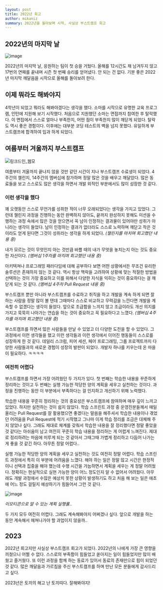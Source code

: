 ```yaml
---
layout: post
title: 2022년 회고
author: mikaniz
summary: 2022년을 돌아보며 시작, 사실상 부스트캠프 회고
---
```


## 2022년의 마지막 날

![image](https://user-images.githubusercontent.com/92143119/210151142-4e380933-e4da-498c-8e44-77a29c7348d2.png)

2022년의 마지막 날, 응원하는 팀이 첫 승을 거뒀다. 올해를 12시간도 채 남겨두지 않고 17번의 연패를 끝내며 시즌 첫 번째 승리를 얻어냈다. 안 되는 건 없다. 기분 좋은 2022년 마지막 깨달음을 시작으로 올해를 돌아보려 한다.

## 이제 뭐라도 해봐야지

4학년이 되었고 뭐라도 해봐야겠다는 생각을 했다. 소마를 시작으로 유명한 교육 프로그램, 인턴에 지원해 보기 시작했다. 처음으로 지원했던 소마는 면접까지 참여한 후 탈락했다. 이 면접에서 스스로 얼마나 부족한지, 어떤 점이 부족한지 많이 깨닫게 되었다. 탈락도 역시 좋은 경험이다. 이후에는 대부분 코딩 테스트의 벽을 넘지 못했다. 유일하게 부스트캠프에 합격하여 입과 하게 되었다.

## 여름부터 겨울까지 부스트캠프

![링크드인_웹모](https://user-images.githubusercontent.com/92143119/210151196-b12ae5ee-9bc7-4618-ae1c-0772dd25280d.png)

여름부터 겨울까지 끝나지 않을 것만 같던 시간이 지나 부스트캠프 수료생이 되었다. 4주간의 챌린지, 14주간의 멤버십에 참가하며 정말 많은 것을 배우고 깨달았다. 많은 동료들을 보고 스스로도 많은 생각을 하면서 개발 외적인 부분에서도 많이 성장한 것 같다.

### 이런 생각을 했다

꽤 오랫동안 스스로 무언가를 성취한 적이 너무 오래되었다는 생각을 가지고 있었다. 그런데 챌린지 과정을 진행하는 동안 완벽하지 않아도, 끝까지 완성하지 못해도 미션을 수행하는 과정 속에서 많은 것을 얻으면서 꼭 남이 인정하는 결과물이 있어야만 성취가 아니라는 생각이 들었다. 남이 인정하는 결과가 없더라도 스스로 노력하며 깨닫고 작은 것이라도 얻게 된다면 그것이 성취라는 생각을 하게 되었다. _(챌린지를 마치며 회고했던 내용 중)_

내가 모르는 것이 무엇인지 아는 것만큼 바쁠 때의 내가 무엇을 놓치는지 아는 것도 중요한 자산이다. _(멤버십 1주차를 마치며 회고했던 내용 중)_

아키텍쳐나 프로그래밍 패러다임에 대해 공부하다 보면 어떤 상황에서든 무조건 유리한 솔루션은 존재하지 않는 것 같다. 역시 항상 맥락을 고려하여 상황에 맞는 적절한 방법을 선택하는 것이 가장 중요하고 이를 위해서 다양한 지식을 익히는 것이 중요하다는 걸 깨닫게 되는 것 같다. _(멤버십 4주차 Pull Request 내용 중)_

부스트캠프 뿐만 아니라 부스트캠프를 수료하고 취직을 하고 개발을 계속 하게 되면 잘하는 사람을 정말 많이 볼 텐데 그때마다 스스로 비교하고 무력감을 느낀다면 개발을 계속할 수 없겠다는 생각이 들었다. 앞으로 조급함을 느끼지 않고 조금이라도 개선 의지를 가지고 묵묵히 나아가는 연습을 하는 것이 중요하고 꼭 필요하다고 느꼈다. _(멤버십 4주차를 마치며 회고했던 내용 중)_

부스트캠프를 하면서 많은 사람들을 만날 수 있었고 더 다양한 도전을 할 수 있었다. 그 과정에서 이런 생각들을 했고 이런 생각들과 이런 생각에서 이어진 행동들이 스스로를 성장하게 한 것 같다. 데일리 스크럼, 피어 세션, 페어 프로그래밍, 그룹 프로젝트까지 다양한 사람들과의 새로운 경험이 성장의 발판이 되었다. 개발자 하나를 키우는데 온 마을이 필요하다. ㅋㅋㅋㅋ

### 여전히 어렵다

부스트캠프를 하면서 가장 어려웠던 두 가지가 있다. 첫 번째는 학습한 내용을 꾸준하게 정리하는 것이고 두 번째는 실행 가능한 적당한 양의 계획을 세우고 실천하는 것이다. 과정을 진행하는 동안 이 부분에서 부족하다는 걸 인지하고 개선하기 위해 노력했다.

학습한 내용을 꾸준히 정리하는 것의 중요성은 부스트캠프에 참여하며 매우 깊이 느끼고 있었다. 하지만 실천하는 것이 쉽지 않았다. 학습 스프린트 과정 중 운영진분들께서 매일 올리는 Pull Request를 잘 활용했으면 좋겠다는 말씀을 해주셔서 학습한 내용이나 겪었던 어려움을 Pull Request에 적기 시작했고 그나마 이게 학습 정리를 조금은 대체해 주지 않았나 싶다. 그래도 제대로 체계를 갖춰서 학습한 내용을 잘 정리했다면 정말 좋았을 것 같다는 아쉬움이 남고 여전히 꾸준히 학습 내용을 정리하는 게 어렵게 느껴진다. 제대로 정리하려는 마음에 미루게 되는 것 같아서 그때그때 가볍게 정리하고 다듬어 나가는 게 좋을 것 같긴 하다. 아무튼 정말 어렵다..

실행 가능한 적당한 양의 계획을 세우고 실천하는 것도 여전히 정말 어렵다. 학습 스프린트 과정에서 특히 이 부분에 어려움을 느꼈다. 해야 하는 일은 정말 많고 시간은 한정적이니 선택과 집중을 해야 했는데 수행 시간을 가늠하면서 계획을 세우는 게 정말 어려웠다. 정확히는 현실적으로 실현 가능한 양이 어느 정도인지 알 수 없어서 어려웠다. 아무래도 개발 과정에서 수많은 예상치 못한 상황이 발생하기도 하고 처음 해 보는 일은 애초에 어느 정도 걸릴지 예상하기가 힘들어서 그런 것 같다.

![image](https://user-images.githubusercontent.com/92143119/210151774-6940db5e-963e-4df3-a558-1cd8470a2a1d.png)

_이모티콘으로 알 수 있는 계획 실행률.._

두 가지 모두 여전히 어렵다. 그래도 계속해봐야지 어쩌겠나 싶다. 앞으로 개발을 하는 동안 계속해서 헤쳐나가야 할 과업이지 않을까..

## 2023

2022년 회고지만 사실상 부스트캠프 회고가 되었다. 2022년의 나에게 가장 큰 영향을 끼쳤으니 어쩔 수 없다. 스스로의 부족함이 힘들었고 쏟아지는 일이 힘들었지만 많이 배웠고 즐거웠다. 또 이런 과정을 함께 하는 동료가 있어서 동료의 존재만으로 힘이 되었던 것 같다. 많은 깨달음과 가르침을 주신 부스트캠프를 하며 만난 모든 분들에게 감사드리고 싶다.

2023년은 토끼의 해고 난 토끼띠다. 잘해봐야지!
